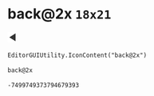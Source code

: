 # back@2x `18x21`
<img src="/img/back@2x.png" width=18 height=21>

``` CSharp
EditorGUIUtility.IconContent("back@2x")
```
```
back@2x
```
```
-7499749373794679393
```
